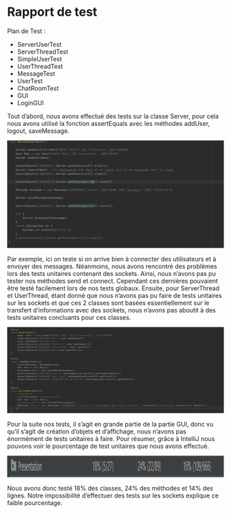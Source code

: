 # Rapport de test 

Plan de Test :
  -	ServerUserTest
  -	ServerThreadTest
  -	SimpleUserTest
  -	UserThreadTest
  -	MessageTest
  -	UserTest
  -	ChatRoomTest
  -	GUI
  -	LoginGUI


Tout d’abord, nous avons effectué des tests sur la classe Server, pour cela nous avons utilisé la fonction assertEquals avec les méthodes addUser, logout, saveMessage.

<p align="center">
<img src="/image/Test2.png" width="600" height="250"</img>
</p>

Par exemple, ici on teste si on arrive bien à connecter des utilisateurs et à envoyer des messages.
Néanmoins, nous avons rencontré des problèmes lors des tests unitaires contenant des sockets. Ainsi, nous n’avons pas pu tester nos méthodes send et connect. Cependant ces dernières pouvaient être testé facilement lors de nos tests globaux.
Ensuite, pour ServerThread et UserThread, étant donné que nous n’avons pas pu faire de tests unitaires sur les sockets et que ces 2 classes sont basées essentiellement sur le transfert d’informations avec des sockets, nous n’avons pas aboutit à des tests unitaires concluants pour ces classes.

<p align="center">
<img src="/image/Test1.png" width="600" height="200"</img>
</p>
 

Pour la suite nos tests, il s’agit en grande partie de la partie GUI, donc vu qu’il s’agit de création d’objets et d’affichage, nous n’avons pas énormément de tests unitaires à faire.
Pour résumer, grâce à IntelliJ nous pouvons voir le pourcentage de test unitaires que nous avons effectué.

<p align="center">
<img src="/image/TestPourcentage.png" width="800" height="50"</img>
</p>

Nous avons donc testé 18% des classes, 24% des méthodes et 14% des lignes. Notre impossibilité d’effectuer des tests sur les sockets explique ce faible pourcentage.  

